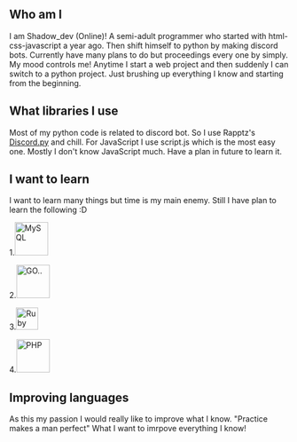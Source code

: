 ## Who am I
I am Shadow_dev (Online)! A semi-adult programmer who started with html-css-javascript a year ago. Then shift himself to python by making discord bots. Currently have many plans to do but proceedings every one by simply. My mood controls me! Anytime I start a web project and then suddenly I can switch to a python project. Just brushing up everything I know and starting from the beginning.

## What libraries I use
Most of my python code is related to discord bot. So I use Rapptz's [Discord.py](https://github.com/Rapptz/discord.py) and chill. For JavaScript I use script.js which is the most easy one. Mostly I don't know JavaScript much. Have a plan in future to learn it.

## I want to learn
I want to learn many things but time is my main enemy. Still I have plan to learn the following :D 

 1.[<img alt="MySQL" src="https://cdn.discordapp.com/emojis/854697305885245441.png?v=1" width="60px">](https://www.mysql.com/)
 
 2.[<img alt="GO.." src="https://cdn.discordapp.com/emojis/813913744002121838.png?v=1" width="60px">](https://golang.org/)
 
 3.[<img alt="Ruby" src="https://cdn.discordapp.com/emojis/854697304107909130.png?v=1" width="40px">](https://www.ruby-lang.org/en/)
 
 4.[<img alt="PHP" src="https://cdn.discordapp.com/emojis/854697309455122432.png?v=1" width="60px">](https://www.php.net/)
 
## Improving languages
As this my passion I would really like to improve what I know. "Practice makes a man perfect" 
What I want to imrpove everything I know!
